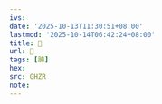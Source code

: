 ```yaml
---
ivs:
date: '2025-10-13T11:30:51+08:00'
lastmod: '2025-10-14T06:42:24+08:00'
title: 󰧖
url: 󰧖
tags: [腖]
hex: 
src: GHZR
note:
---
```

